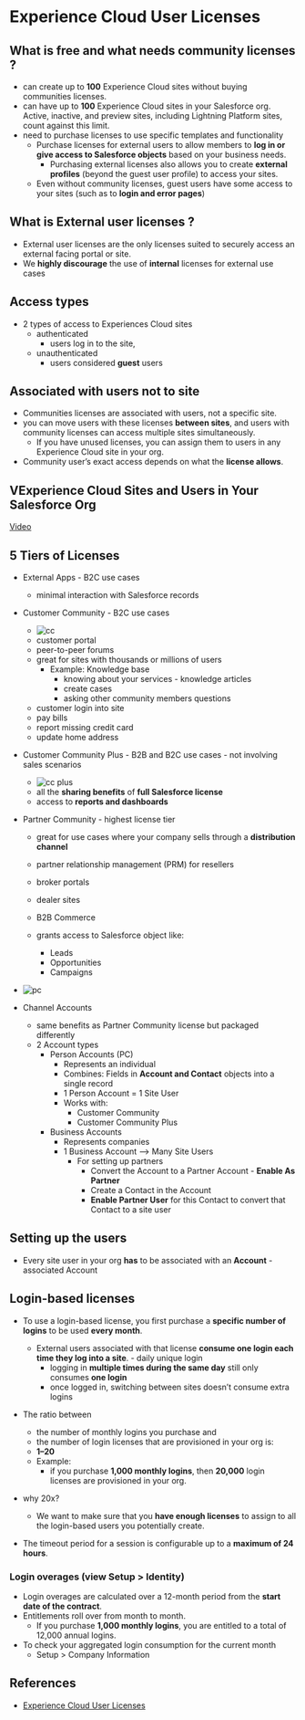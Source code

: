 # Experience Cloud User Licenses

## What is free and what needs community licenses ?
- can create up to **100** Experience Cloud sites without buying communities licenses. 
- can have up to **100** Experience Cloud sites in your Salesforce org. Active, inactive, and preview sites, including Lightning Platform sites, count against this limit.
- need to purchase licenses to use specific templates and functionality
    -  Purchase licenses for external users to allow members to **log in or give access to Salesforce objects** based on your business needs. 
        - Purchasing external licenses also allows you to create **external profiles** (beyond the guest user profile) to access your sites.
    - Even without community licenses, guest users have some access to your sites (such as to **login and error pages**)

## What is External user licenses ?
- External user licenses are the only licenses suited to securely access an external facing portal or site.
- We **highly discourage** the use of **internal** licenses for external use cases


## Access types
-  2 types of access to Experiences Cloud sites
    - authenticated
        - users log in to the site,
    - unauthenticated
        -  users considered **guest** users


## Associated with users not to site
- Communities licenses are associated with users, not a specific site.
- you can move users with these licenses **between sites**, and users with community licenses can access multiple sites simultaneously. 
    - If you have unused licenses, you can assign them to users in any Experience Cloud site in your org.
- Community  user’s exact access depends on what the **license allows**.

## VExperience Cloud Sites and Users in Your Salesforce Org
[Video](https://salesforce.vidyard.com/watch/5kixavmXPC372dCZ37Z2dv)

## 5 Tiers of Licenses
- External Apps - B2C use cases
    - minimal interaction with Salesforce records

- Customer Community - B2C use cases
    - ![cc](img/cc.png)
    - customer portal
    - peer-to-peer forums
    - great for sites with thousands or millions of users
        - Example: Knowledge base
            - knowing about your services - knowledge articles
            - create cases
            - asking other community members questions
    - customer login into site
    - pay bills
    - report missing credit card
    - update home address
    
- Customer Community Plus - B2B and B2C use cases - not involving sales scenarios
    - ![cc plus](img/cc-plus.png)
    - all the **sharing benefits** of **full Salesforce  license**
    - access to **reports and dashboards**
    

- Partner Community - highest license tier
    - great for use cases where your company sells through a **distribution channel**
    - partner relationship management (PRM) for resellers
    - broker portals
    - dealer sites
    - B2B Commerce

    - grants access to Salesforce object like:
        - Leads
        - Opportunities
        - Campaigns

- ![pc](img/pc.png)


- Channel Accounts
    - same benefits as Partner Community license but packaged differently
    - 2 Account types
        - Person Accounts (PC)
            - Represents an individual
            - Combines: Fields in **Account and Contact** objects into a single record
            - 1 Person Account = 1 Site User
            - Works with:
                - Customer Community 
                - Customer Community Plus 
        - Business Accounts
            - Represents companies
            - 1 Business Account --> Many Site Users
                - For setting up partners
                    - Convert the Account to a Partner Account - **Enable As Partner**
                    - Create a Contact in the Account
                    - **Enable Partner User** for this Contact to convert that Contact to a site user




 ## Setting up the users
 - Every site user in your org **has** to be associated with an **Account**  - associated Account

## Login-based licenses

-  To use a login-based license, you first purchase a **specific number of logins** to be used **every month**. 
    - External users associated with that license **consume one login each time they log into a site**. -  daily unique login
        - logging in **multiple times during the same day** still only consumes **one login**
        - once logged in, switching between sites doesn’t consume extra logins
- The ratio between 
  - the number of monthly logins you purchase and 
  - the number of login licenses that are provisioned in your org is:
  - **1–20**
  - Example:
    -  if you purchase **1,000 monthly logins**, then **20,000** login licenses are provisioned in your org.

- why 20x?
    - We want to make sure that you **have enough licenses** to assign to all the login-based users you potentially create.


- The timeout period for a session is configurable up to a **maximum of 24 hours**.

### Login overages (view Setup > Identity)
- Login overages are calculated over a 12-month period from the **start date of the contract**. 
- Entitlements roll over from month to month. 
    - If you purchase **1,000 monthly logins**, you are entitled to a total of 12,000 annual logins.
- To  check your aggregated login consumption for the current month
    - Setup > Company Information




## References
- [Experience Cloud User Licenses ](https://help.salesforce.com/s/articleView?id=sf.users_license_types_communities.htm&type=5)

